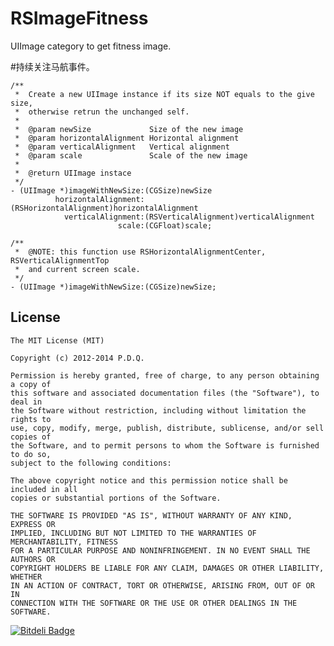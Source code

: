 RSImageFitness
==============

UIImage category to get fitness image.

#持续关注马航事件。


    /**
     *  Create a new UIImage instance if its size NOT equals to the give size,
     *  otherwise retrun the unchanged self.
     *
     *  @param newSize             Size of the new image
     *  @param horizontalAlignment Horizontal alignment
     *  @param verticalAlignment   Vertical alignment
     *  @param scale               Scale of the new image
     *
     *  @return UIImage instace
     */
    - (UIImage *)imageWithNewSize:(CGSize)newSize
              horizontalAlignment:(RSHorizontalAlignment)horizontalAlignment
                verticalAlignment:(RSVerticalAlignment)verticalAlignment
                            scale:(CGFloat)scale;

    /**
     *  @NOTE: this function use RSHorizontalAlignmentCenter, RSVerticalAlignmentTop
     *  and current screen scale.
     */
    - (UIImage *)imageWithNewSize:(CGSize)newSize;

License
------------
    The MIT License (MIT)

    Copyright (c) 2012-2014 P.D.Q.

    Permission is hereby granted, free of charge, to any person obtaining a copy of
    this software and associated documentation files (the "Software"), to deal in
    the Software without restriction, including without limitation the rights to
    use, copy, modify, merge, publish, distribute, sublicense, and/or sell copies of
    the Software, and to permit persons to whom the Software is furnished to do so,
    subject to the following conditions:

    The above copyright notice and this permission notice shall be included in all
    copies or substantial portions of the Software.

    THE SOFTWARE IS PROVIDED "AS IS", WITHOUT WARRANTY OF ANY KIND, EXPRESS OR
    IMPLIED, INCLUDING BUT NOT LIMITED TO THE WARRANTIES OF MERCHANTABILITY, FITNESS
    FOR A PARTICULAR PURPOSE AND NONINFRINGEMENT. IN NO EVENT SHALL THE AUTHORS OR
    COPYRIGHT HOLDERS BE LIABLE FOR ANY CLAIM, DAMAGES OR OTHER LIABILITY, WHETHER
    IN AN ACTION OF CONTRACT, TORT OR OTHERWISE, ARISING FROM, OUT OF OR IN
    CONNECTION WITH THE SOFTWARE OR THE USE OR OTHER DEALINGS IN THE SOFTWARE.
    
[![Bitdeli Badge](https://d2weczhvl823v0.cloudfront.net/yeahdongcn/rsimagefitness/trend.png)](https://bitdeli.com/free "Bitdeli Badge")

